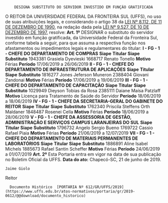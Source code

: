         DESIGNA SUBSTITUTO DO SERVIDOR INVESTIDO EM FUNÇÃO GRATIFICADA  

 O REITOR DA UNIVERSIDADE FEDERAL DA FRONTEIRA SUL (UFFS), no uso de suas atribuições legais, e considerando o artigo 38 da [LEI Nº 8.112, DE 11 DE DEZEMBRO DE 1990](http://www.planalto.gov.br/ccivil_03/LEIS/L8112cons.htm), na redação dada pela [LEI Nº 9.527, DE 10 DE DEZEMBRO DE 1997](http://www.planalto.gov.br/ccivil_03/LEIS/L9527.htm), resolve:   **Art. 1º**  DESIGNAR o substituto do servidor investido em função gratificada, da Universidade Federal da Fronteira Sul, conforme tabela a seguir, para que assuma a respectiva função nos afastamentos ou impedimentos legais e regulamentares do titular: **I - FG - 1 - CHEFE DO DEPARTAMENTO DE COMPRAS**     **Siape**   **Titular**   **Siape**   **Substituto**     1943381   Grasiela Dyevieski   1668717   Renato Tonello     **Motivo**   Férias   **Período**   17/06/2019 a 26/06/2019     **II - FG - 1 - CHEFE DO DEPARTAMENTO DE INFRAESTRUTURA DE APLICAÇÕES**     **Siape**   **Titular**   **Siape**   **Substituto**     1816277   Jones Jeferson Muneron   2388404   Giovani Zandonai     **Motivo**   Férias   **Período**   17/06/2019 a 19/06/2019     **III - FG - 1 - CHEFE DO DEPARTAMENTO DE CAPACITAÇÃO**     **Siape**   **Titular**   **Siape**   **Substituto**     1029949   Dieyson Tobias da Rosa   2385111   Daiane Maísa Patzlaff     **Motivo**   Licença para Tratamento de Saúde do Servidor   **Período**   18/06/2019 a 18/06/2019     **IV - FG - 1 - CHEFE DA SECRETARIA-GERAL DO GABINETE DO REITOR**     **Siape**   **Titular**   **Siape**   **Substituto**     1762340   Priscila Steffens Orth Maldaner   1848487   Rosenei Cella     **Motivo**   Férias   **Período**   18/06/2019 a 28/06/2019     **V - FG - 1 - CHEFE DA ASSESSORIA DE GESTÃO, ADMINISTRAÇÃO E SERVIÇOS *CAMPUS*  LARANJEIRAS DO SUL**     **Siape**   **Titular**   **Siape**   **Substituto**     1796732   Angelo Sergio Bueno   1769722   Cassio Rafael Piaia     **Motivo**   Férias   **Período**   21/06/2019 a 12/07/2019      **VII - FG - 1 - CHEFE DO DEPARTAMENTO DE MATERIAIS PERMANENTES DE LABORATÓRIOS**     **Siape**   **Titular**   **Siape**   **Substituto**     1886891   Aline Isabel Michels   1885673   Rafael Santin Scheffer     **Motivo**   Férias   **Período**   24/06/2019 a 01/07/2019       **Art. 2º**  Esta Portaria entra em vigor na data de sua publicação no Boletim Oficial da UFFS.        **Data do ato:** Chapecó-SC, 21 de junho de 2019.   
 

    Jaime Giolo   
 Reitor 

      Documento Histórico  [PORTARIA Nº 612/GR/UFFS/2019](https://www.uffs.edu.br/atos-normativos/portaria/gr/2019-0612/@@download/documento_historico)     
      